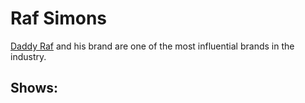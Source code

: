 # Raf Simons

[Daddy Raf](https://en.wikipedia.org/wiki/Raf_Simons) and his brand are one of the most influential brands in the industry.

## Shows:

